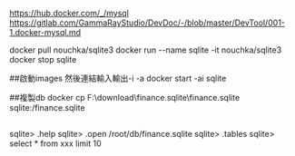 
https://hub.docker.com/_/mysql <br/>
https://gitlab.com/GammaRayStudio/DevDoc/-/blob/master/DevTool/001-1.docker-mysql.md <br/>

docker pull nouchka/sqlite3
docker run --name sqlite -it nouchka/sqlite3
docker stop sqlite

##啟動images 然後連結輸入輸出-i -a
docker start -ai sqlite   

##複製db
docker cp F:\download\finance.sqlite\finance.sqlite sqlite:/finance.sqlite

##
sqlite> .help
sqlite> .open /root/db/finance.sqlite
sqlite> .tables
sqlite> select * from xxx limit 10

